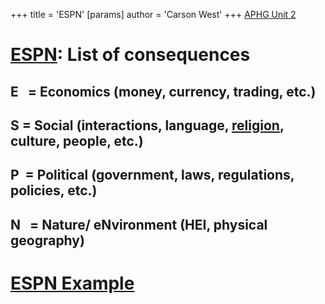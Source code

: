 +++
 title = 'ESPN'
[params]
	author = 'Carson West'
+++
 [APHG Unit 2](./../aphg-unit-2/)

# [ESPN](./../espn/): List of consequences
## E   = Economics (money, currency, trading, etc.)

## S = Social (interactions, language, [religion](./../religion/), culture, people, etc.)

## P  = Political (government, laws, regulations, policies, etc.)

## N   = Nature/ eNvironment (HEI, physical geography)

# [ESPN Example](./../espn-example/)